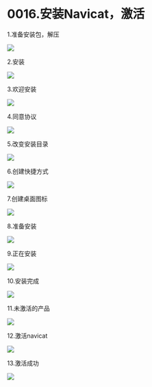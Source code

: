 # 0016.安装Navicat，激活

1.准备安装包，解压

![](https://my-markdown-picgo.oss-cn-shenzhen.aliyuncs.com/img/20200418145819.png)


2.安装

![](https://my-markdown-picgo.oss-cn-shenzhen.aliyuncs.com/img/20200418145839.png)


3.欢迎安装


![](https://my-markdown-picgo.oss-cn-shenzhen.aliyuncs.com/img/20200418145854.png)


4.同意协议

![](https://my-markdown-picgo.oss-cn-shenzhen.aliyuncs.com/img/20200418145910.png)


5.改变安装目录

![](https://my-markdown-picgo.oss-cn-shenzhen.aliyuncs.com/img/20200418145923.png)


6.创建快捷方式

![](https://my-markdown-picgo.oss-cn-shenzhen.aliyuncs.com/img/20200418145937.png)

7.创建桌面图标

![](https://my-markdown-picgo.oss-cn-shenzhen.aliyuncs.com/img/20200418145951.png)


8.准备安装

![](https://my-markdown-picgo.oss-cn-shenzhen.aliyuncs.com/img/20200418150007.png)

9.正在安装

![](https://my-markdown-picgo.oss-cn-shenzhen.aliyuncs.com/img/20200418150023.png)


10.安装完成

![](https://my-markdown-picgo.oss-cn-shenzhen.aliyuncs.com/img/20200418150035.png)


11.未激活的产品

![](https://my-markdown-picgo.oss-cn-shenzhen.aliyuncs.com/img/20200418150048.png)


12.激活navicat

![](https://my-markdown-picgo.oss-cn-shenzhen.aliyuncs.com/img/20200418150101.png)


13.激活成功

![](https://my-markdown-picgo.oss-cn-shenzhen.aliyuncs.com/img/20200418150114.png)
